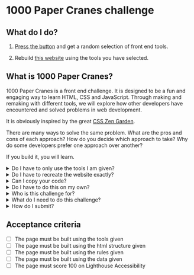 # 1000 Paper Cranes challenge

## What do I do?

1. [Press the button](https://1000-paper-cranes.netlify.app/) and get a random selection of front end tools.

2. Rebuild [this website](https://1000-paper-cranes.netlify.app/) using the tools you have selected.

## What is 1000 Paper Cranes?

1000 Paper Cranes is a front end challenge. It is designed to be a fun and engaging way to learn HTML, CSS and JavaScript. Through making and remaking with different tools, we will explore how other developers have encountered and solved problems in web development.

It is obviously inspired by the great [CSS Zen Garden](https://www.csszengarden.com/).

There are many ways to solve the same problem. What are the pros and cons of each approach? How do you decide which approach to take? Why do some developers prefer one approach over another?

If you build it, you will learn.

<details>
<summary>Do I have to only use the tools I am given?</summary>

You must use the tools given in the selection. You can use other tools _as well_ if you want, but you must use the tools in the selection to complete the challenge.

</details>
<details>
<summary>Do I have to recreate the website exactly?</summary>

Not exactly. There are some rules you must follow, and some things you can change:

### What must be the same:

#### You must use the same rules

The about page must have the same text, and the same rules. You can't change the rules, or add or remove text from the about page.

#### You must use the tools defined in [site/data](https://github.com/CodeYourFuture/1000-Paper-Cranes/tree/main/site/data)

If you look in this folder, you will find there is extra information about each tool, which you might want to use in your design. You can query these json files directly from your website, or you can copy them into your project and use them as you wish, but you can't add or remove tools.

#### You must use the html structure

You must use the html structure given. You may add things (classes, more elements), but not remove anything.

#### Your page must score 100% on Lighthouse Accessibility

You can check this by running Lighthouse in Chrome DevTools.

### What can be different:

You can make it look however you want! You can bring in more data from the provided data files. You can add extra features if you want. You can use different colours, fonts, images, etc. It would be fun to recreate this website exactly using your combo, and then "refold" using the same combo, to make it look or feel different.

You should aim to build this website _at least_ ten times, so how will you make each one different and a development of your skills?

</details>
<details>
<summary>Can I copy your code?</summary>
Yes. This is an open source project and all the code can be re-used. You will have to apply the code to your own combination of tools, but you can reuse as much, or as little, as you want.

Reading code is a great way to learn. You can see how someone else has solved a problem, and then you can apply that solution to your own problem. You can also see how someone else has written code, and then you can use that style in your own code.

Blindly copy-pasting code is rarely wise if you are actually trying to learn something. Consider your goal: you are here to develop your skills and get a good job in tech. Copypaste is not a marketable skill. So read the code and understand it. Then apply it to your own project.

</details> 
<details>
<summary>Do I have to do this on my own?</summary>

You can use the cranes challenge in groups _as well_ as on your own. As you should aim to build this website _at least_ ten times, building in a group sometimes is a good way to mix it up and get more development from the challenge.

</details>
<details>
<summary>Who is this challenge for?</summary>

This challenge is for anyone who wants to play! We made it for [Code Your Future]("https://codeyourfuture.io") trainees, but it is open to anyone who wants to learn.

The most interesting submissions will be merged and shown in a gallery. If you want to be in the gallery, you must submit your work as a pull request to this repository.

</details>
<details>
<summary>What do I need to do this challenge?</summary>

You will need a computer with a web browser and an [IDE](https://code.visualstudio.com/download). You will also need a [GitHub account]("https://github.com").

For some combinations you will need to install more tools, like [Node.js]("https://nodejs.org/en/download/"), [Homebrew]("https://brew.sh/"), Go, Ruby, Python, etc. You will need to install these tools yourself. Click through and follow the instructions. Everything is free.

</details>
<details>
<summary>How do I submit?</summary>

Clone this repository and change into the repo directory:

```bash
git clone git@github.com:CodeYourFuture/1000-Paper-Cranes.git && cd 1000-Paper-Cranes
```

Create a new branch for your work:

```bash
git checkout -b crane/your-combination-your-name
```

Make a new directory for your work and change into it:

```bash
mkdir cranes/your-combination-your-name && cd cranes/your-combination-your-name
```

Build your website! 

Commit your work regularly, making many small commits with descriptive messages. When you are happy with your crane, open a pull request to merge your branch into the main branch. You can do this from the GitHub website.

</details>

## Acceptance criteria

- [ ] The page must be built using the tools given
- [ ] The page must be built using the html structure given
- [ ] The page must be built using the rules given
- [ ] The page must be built using the data given
- [ ] The page must score 100 on Lighthouse Accessibility
